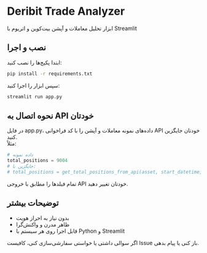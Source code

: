 # Deribit Trade Analyzer

ابزار تحلیل معاملات و آپشن بیت‌کوین و اتریوم با Streamlit

## نصب و اجرا
ابتدا پکیج‌ها را نصب کنید:
```bash
pip install -r requirements.txt
```

سپس ابزار را اجرا کنید:
```bash
streamlit run app.py
```

## نحوه اتصال به API خودتان
در فایل app.py، داده‌های نمونه معاملات و آپشن را با کد فراخوانی API خودتان جایگزین کنید.  
مثلاً:
```python
# داده نمونه
total_positions = 9004
# جایگزین با:
# total_positions = get_total_positions_from_api(asset, start_datetime, end_datetime)
```
تمام فیلدها را مطابق با خروجی API خودتان تغییر دهید.

## توضیحات بیشتر
- بدون نیاز به احراز هویت
- ظاهر مدرن و واکنش‌گرا
- قابل اجرا روی هر سیستم با Python و Streamlit

اگر سوالی داشتی یا خواستی سفارشی‌سازی کنی، کافیست Issue باز کنی یا پیام بدهی.
